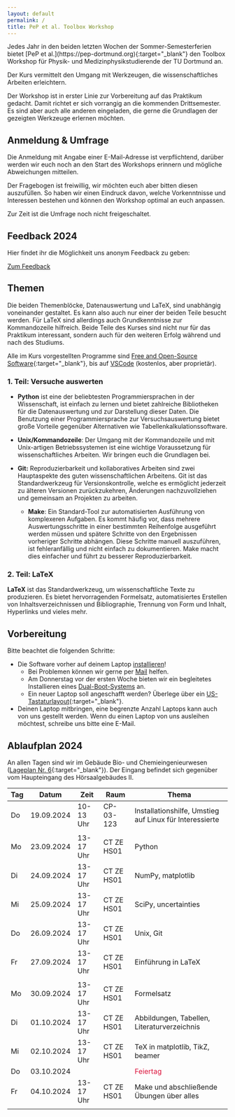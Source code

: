 ```yaml
---
layout: default
permalink: /
title: PeP et al. Toolbox Workshop
---
```


<p class="lead" markdown="1">
Jedes Jahr in den beiden letzten Wochen der Sommer-Semesterferien bietet
[PeP et al.](https://pep-dortmund.org){:target="_blank"} den Toolbox Workshop für Physik-
und Medizinphysikstudierende der TU Dortmund an. </p>

Der Kurs vermittelt den Umgang mit Werkzeugen, die wissenschaftliches Arbeiten erleichtern.

Der Workshop ist in erster Linie zur Vorbereitung auf das Praktikum gedacht.
Damit richtet er sich vorrangig an die kommenden Drittsemester.
Es sind aber auch alle anderen eingeladen, die gerne die Grundlagen der gezeigten Werkzeuge erlernen möchten.


## Anmeldung & Umfrage

Die Anmeldung mit Angabe einer E-Mail-Adresse ist verpflichtend,
darüber werden wir euch noch an den Start des Workshops erinnern
und mögliche Abweichungen mitteilen.

Der Fragebogen ist freiwillig, wir möchten euch aber bitten diesen auszufüllen.
So haben wir einen Eindruck davon, welche Vorkenntnisse und Interessen bestehen
und können den Workshop optimal an euch anpassen.

Zur Zeit ist die Umfrage noch nicht freigeschaltet.

<!--
<div class="text-center mb-3">
<a target="_blank" role="button" class="btn btn-primary" href="https://registration.pep-dortmund.org/events/toolbox24/registration/">Zur Anmeldung (Umfrage)</a>
</div>
-->

## Feedback 2024

Hier findet ihr die Möglichkeit uns anonym Feedback zu geben:
<div class="text-center mb-3">
<a target="_blank" role="button" class="btn btn-primary" href="https://umfragen.tu-dortmund.de/index.php/532541?lang=de">Zum Feedback</a>
</div>



## Themen

Die beiden Themenblöcke, Datenauswertung und LaTeX, sind unabhängig voneinander gestaltet.
Es kann also auch nur einer der beiden Teile besucht werden.
Für LaTeX sind allerdings auch Grundkenntnisse zur Kommandozeile hilfreich.
Beide Teile des Kurses sind nicht nur für das Praktikum interessant,
sondern auch für den weiteren Erfolg während und nach des Studiums.

Alle im Kurs vorgestellten Programme sind [Free and Open-Source Software](https://en.wikipedia.org/wiki/Free_and_open-source_software){:target="_blank"},
bis auf [VSCode](/install/windows_10/#VSCode) (kostenlos, aber proprietär).


### 1. Teil: Versuche auswerten

* **Python** ist eine der beliebtesten Programmiersprachen in der Wissenschaft,
  ist einfach zu lernen und bietet zahlreiche Bibliotheken für die Datenauswertung
  und zur Darstellung dieser Daten.
  Die Benutzung einer Programmiersprache zur Versuchsauswertung bietet große Vorteile
  gegenüber Alternativen wie Tabellenkalkulationssoftware.

* **Unix/Kommandozeile**: Der Umgang mit der Kommandozeile und mit Unix-artigen
  Betriebssystemen ist eine wichtige Voraussetzung für wissenschaftliches Arbeiten.
  Wir bringen euch die Grundlagen bei.

* **Git:** Reproduzierbarkeit und kollaboratives Arbeiten sind zwei Hauptaspekte
  des guten wissenschaftlichen Arbeitens.
  Git ist das Standardwerkzeug für Versionskontrolle,
  welche es ermöglicht jederzeit zu älteren Versionen zurückzukehren,
  Änderungen nachzuvollziehen und gemeinsam an Projekten zu arbeiten.

  * **Make**: Ein Standard-Tool zur automatisierten Ausführung von komplexeren Aufgaben.
  Es kommt häufig vor, dass mehrere Auswertungsschritte in einer bestimmten Reihenfolge
  ausgeführt werden müssen und spätere Schritte von den Ergebnissen vorheriger Schritte abhängen.
  Diese Schritte manuell auszuführen, ist fehleranfällig und nicht einfach zu dokumentieren.
  Make macht dies einfacher und führt zu besserer Reproduzierbarkeit.

### 2. Teil: LaTeX

**LaTeX** ist das Standardwerkzeug, um wissenschaftliche Texte zu produzieren.
  Es bietet hervorragenden Formelsatz, automatisiertes Erstellen von Inhaltsverzeichnissen
  und Bibliographie, Trennung von Form und Inhalt, Hyperlinks und vieles mehr.


## Vorbereitung

Bitte beachtet die folgenden Schritte:

- Die Software vorher auf deinem Laptop [installieren](/install/install/)!
  - Bei Problemen können wir gerne per [Mail](/problem/) helfen.
  - Am Donnerstag vor der ersten Woche bieten wir ein begleitetes Installieren eines [Dual-Boot-Systems](/install/dualboot/) an.
  - Ein neuer Laptop soll angeschafft werden? Überlege über ein [US-Tastaturlayout](https://endler.dev/2018/keyboard/){:target="_blank"}.
- Deinen Laptop mitbringen, eine begrenzte Anzahl Laptops kann auch von uns gestellt werden. Wenn du einen Laptop von uns ausleihen möchtest, schreibe uns bitte eine E-Mail.

## Ablaufplan 2024

<!--Es steht noch kein Hörsaal fest. (**t**o **b**e **d**etermined)-->
An allen Tagen sind wir im Gebäude Bio- und Chemieingenieurwesen ([Lageplan Nr. 6](https://www.tu-dortmund.de/storages/tu_website/Referat_1/News/2019/2019_10_Oktober/191010_TU_Lageplan_A4_WEB_2019.pdf){:target="_blank"}).
Der Eingang befindet sich gegenüber vom Haupteingang des Hörsaalgebäudes II.

<table class="table table-hover">
<thead>
  <tr>
  <th>Tag</th>
  <th>Datum</th>
  <th>Zeit</th>
  <th>Raum</th>
  <th>Thema</th>
  </tr>
</thead>
<tbody>
  <tr>
  <td>Do</td>
  <td>19.09.2024</td>
  <td>10-13 Uhr</td>
  <td>CP-03-123</td>
  <td>Installationshilfe, Umstieg auf Linux für Interessierte
   </td>
  </tr>
  <tr>
  <td colspan="5"></td>
  </tr>
  <tr>
  <td>Mo</td>
  <td>23.09.2024</td>
  <td>13-17 Uhr</td>
  <td>CT ZE HS01</td>
  <td>Python</td>
  </tr>
  <tr>
  <td>Di</td>
  <td>24.09.2024</td>
  <td>13-17 Uhr</td>
  <td>CT ZE HS01</td>
  <td>NumPy, matplotlib</td>
  </tr>
  <tr>
  <td>Mi</td>
  <td>25.09.2024</td>
  <td>13-17 Uhr</td>
  <td>CT ZE HS01</td>
  <td>SciPy, uncertainties</td>
  </tr>
  <tr>
  <td>Do</td>
  <td>26.09.2024</td>
  <td>13-17 Uhr</td>
  <td>CT ZE HS01</td>
  <td>Unix, Git</td>
  </tr>
  <tr>
  <td>Fr</td>
  <td>27.09.2024</td>
  <td>13-17 Uhr</td>
  <td>CT ZE HS01</td>
  <td>Einführung in LaTeX</td>
  </tr>
  <tr>
  <td colspan="5"></td>
  </tr>
  <tr>
  <td>Mo</td>
  <td>30.09.2024</td>
  <td>13-17 Uhr</td>
  <td>CT ZE HS01</td>
  <td>Formelsatz</td>
  </tr>
  <tr>
  <td>Di</td>
  <td>01.10.2024</td>
  <td>13-17 Uhr</td>
  <td>CT ZE HS01</td>
  <td>Abbildungen, Tabellen, Literaturverzeichnis</td>
  </tr>
  <tr>
  <td>Mi</td>
  <td>02.10.2024</td>
  <td>13-17 Uhr</td>
  <td>CT ZE HS01</td>
  <td>TeX in matplotlib, TikZ, beamer</td>
  </tr>
  <tr>
  <td>Do</td>
  <td>03.10.2024</td>
  <td></td>
  <td></td>
  <td><span style="color:crimson"> Feiertag </span></td>
  </tr>
  <tr>
  <td>Fr</td>
  <td>04.10.2024</td>
  <td>13-17 Uhr</td>
  <td>CT ZE HS01</td>
  <td>Make und abschließende Übungen über alles</td>
  </tr>
  <tr>
  <td colspan="5"></td>
  </tr>
<!--
  <tr>
  <td>Fr</td>
  <td>30.09.2024</td>
  <td>13-17 Uhr</td>
  <td>CT ZE HS01</td>
  <td>Ausführliche Übungen über alles</td>
  </tr>
-->
</tbody>
</table>
